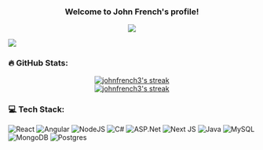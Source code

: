 <h3 align="center">
  Welcome to John French's profile!
  
</h3>

<p align="center">
  <img src="https://readme-typing-svg.herokuapp.com/?lines=Full-stack%20web%20and%20app%20developer;Experienced%20Software%20Development;10+%2B%20years%20of%20coding%20experience;Always%20learning%20new%20things&font=Fira%20Code&center=true&width=440&height=45&color=f75c7e&vCenter=true&size=22"></a>
</p>

[![](https://visitcount.itsvg.in/api?id=johnfrench3&icon=0&color=9)](https://visitcount.itsvg.in)


### 🔥 GitHub Stats:

<p align="center">
  <a href="https://github.com/johnfrench3/github-readme-streak-stats">
    <img title="🔥 Get streak stats for your profile at git.io/streak-stats" alt="johnfrench3's streak" src="https://github-readme-stats.vercel.app/api?username=johnfrench3&theme=radical&hide_border=false&include_all_commits=false&count_private"/><br/>
    <img title="🔥 Get streak stats for your profile at git.io/streak-stats" alt="johnfrench3's streak" src="https://github-readme-streak-stats.herokuapp.com/?user=johnfrench3&theme=radical&hide_border=false=vCenter=true"/>
  </a>


### 💻 Tech Stack:
![React](https://img.shields.io/badge/react-45b8d8.svg?style=flat&logo=react&logoColor=%2361DAFB) ![Angular](https://img.shields.io/badge/angular-%23DD0031.svg?style=flat&logo=angular&logoColor=white) ![NodeJS](https://img.shields.io/badge/node.js-6DA55F?style=flat&logo=node.js&logoColor=white) ![C#](https://img.shields.io/badge/c%23-%23239120.svg?style=flat&logo=c-sharp&logoColor=white) ![ASP.Net](https://img.shields.io/badge/.NET-5C2D91?style=flat&logo=.net&logoColor=white) ![Next JS](https://img.shields.io/badge/Next-black?style=flat&logo=next.js&logoColor=white) ![Java](https://img.shields.io/badge/java-%23ED8B00.svg?style=flat&logo=openjdk&logoColor=white) ![MySQL](https://img.shields.io/badge/mysql-%2300f.svg?style=flat&logo=mysql&logoColor=white) ![MongoDB](https://img.shields.io/badge/MongoDB-%234ea94b.svg?style=flat&logo=mongodb&logoColor=white) ![Postgres](https://img.shields.io/badge/postgres-%23316192.svg?style=flat&logo=postgresql&logoColor=white)
